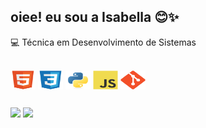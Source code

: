 ## oiee! eu sou a Isabella 😊✨ 

💻 Técnica em Desenvolvimento de Sistemas 

<br/>
 <div align="left">
  <img align="center" alt="Isa-HTML" height="30" width="40" src="https://raw.githubusercontent.com/devicons/devicon/master/icons/html5/html5-original.svg">
  <img align="center" alt="Isa-CSS" height="30" width="40" src="https://raw.githubusercontent.com/devicons/devicon/master/icons/css3/css3-original.svg">
  <img align="center" alt="Isa-Python" height="30" width="40" src="https://raw.githubusercontent.com/devicons/devicon/master/icons/python/python-original.svg">
  <img align="center" alt="Isa-Js" height="30" width="40" src="https://raw.githubusercontent.com/devicons/devicon/master/icons/javascript/javascript-original.svg">
  <img align="center" alt="Isa-Python" height="30" width="40" src="https://raw.githubusercontent.com/devicons/devicon/master/icons/git/git-original.svg">
 </div>
 
 ##
 
<div>
 <a href = "mailto:bellasofiamartins@gmail.com"><img src="https://img.shields.io/badge/-Gmail-%23333?style=for-the-badge&logo=gmail&logoColor=pink" target="_blank"></a>
 <a href = "https://www.instagram.com/ibella.martins/"><img src="https://img.shields.io/badge/-Instragram-%23333?style=for-the-badge&logo=instagram&logoColor=pink" target="_blank"></a>
 </div>
